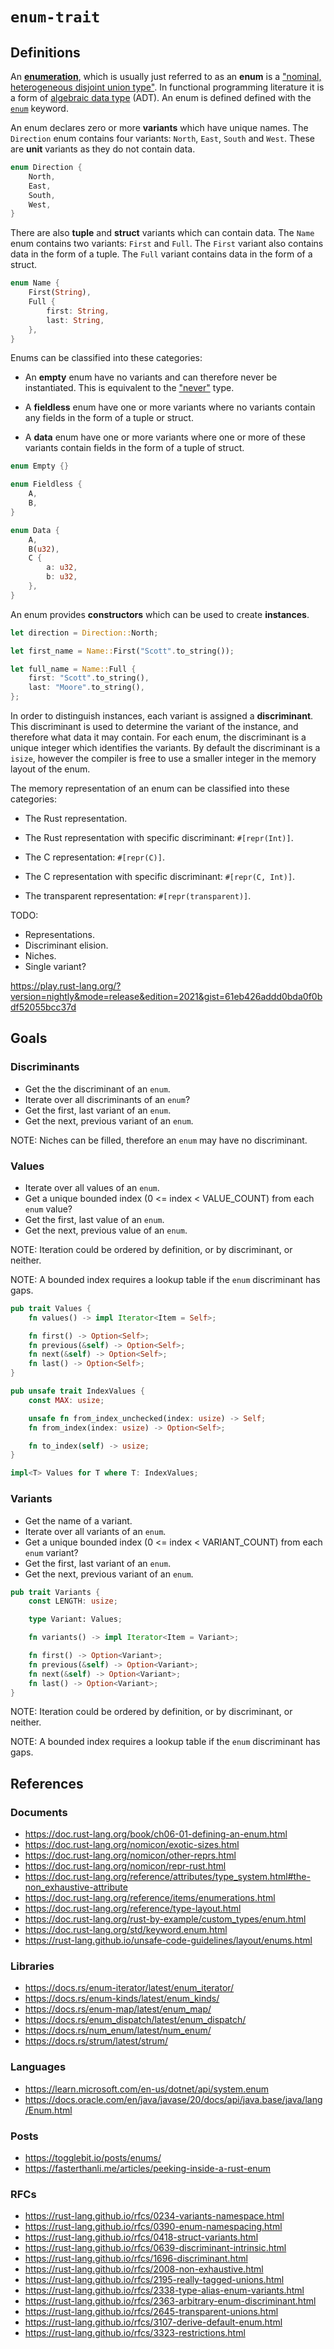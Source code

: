 # `enum-trait`

## Definitions

An [**enumeration**](https://doc.rust-lang.org/reference/items/enumerations.html), which is usually just referred to as an **enum** is a ["nominal, heterogeneous disjoint union type"](https://doc.rust-lang.org/reference/types/enum.html). In functional programming literature it is a form of [algebraic data type](https://en.wikipedia.org/wiki/Algebraic_data_type) (ADT). An enum is defined defined with the [`enum`](https://doc.rust-lang.org/std/keyword.enum.html) keyword.

An enum declares zero or more **variants** which have unique names. The `Direction` enum contains four variants: `North`, `East`, `South` and `West`. These are **unit** variants as they do not contain data.

```rust
enum Direction {
    North,
    East,
    South,
    West,
}
```

There are also **tuple** and **struct** variants which can contain data. The `Name` enum contains two variants: `First` and `Full`. The `First` variant also contains data in the form of a tuple. The `Full` variant contains data in the form of a struct.

```rust
enum Name {
    First(String),
    Full {
        first: String,
        last: String,
    },
}
```

Enums can be classified into these categories:

- An **empty** enum have no variants and can therefore never be instantiated. This is equivalent to the ["never"](https://doc.rust-lang.org/std/primitive.never.html) type.

- A **fieldless** enum have one or more variants where no variants contain any fields in the form of a tuple or struct.

- A **data** enum have one or more variants where one or more of these variants contain fields in the form of a tuple of struct.

```rust
enum Empty {}

enum Fieldless {
    A,
    B,
}

enum Data {
    A,
    B(u32),
    C {
        a: u32,
        b: u32,
    },
}
```

An enum provides **constructors** which can be used to create **instances**.

```rust
let direction = Direction::North;

let first_name = Name::First("Scott".to_string());

let full_name = Name::Full {
    first: "Scott".to_string(),
    last: "Moore".to_string(),
};
```

In order to distinguish instances, each variant is assigned a **discriminant**. This discriminant is used to determine the variant of the instance, and therefore what data it may contain. For each enum, the discriminant is a unique integer which identifies the variants. By default the discriminant is a `isize`, however the compiler is free to use a smaller integer in the memory layout of the enum.

The memory representation of an enum can be classified into these categories:

- The Rust representation.

- The Rust representation with specific discriminant: `#[repr(Int)]`.

- The C representation: `#[repr(C)]`.

- The C representation with specific discriminant: `#[repr(C, Int)]`.

- The transparent representation: `#[repr(transparent)]`.

TODO:

- Representations.
- Discriminant elision.
- Niches.
- Single variant?

https://play.rust-lang.org/?version=nightly&mode=release&edition=2021&gist=61eb426addd0bda0f0bdf52055bcc37d

## Goals

### Discriminants

- Get the the discriminant of an `enum`.
- Iterate over all discriminants of an `enum`?
- Get the first, last variant of an `enum`.
- Get the next, previous variant of an `enum`.

NOTE: Niches can be filled, therefore an `enum` may have no discriminant.

### Values

- Iterate over all values of an `enum`.
- Get a unique bounded index (0 <= index < VALUE_COUNT) from each `enum` value?
- Get the first, last value of an `enum`.
- Get the next, previous value of an `enum`.

NOTE: Iteration could be ordered by definition, or by discriminant, or neither.

NOTE: A bounded index requires a lookup table if the `enum` discriminant has gaps.

```rust
pub trait Values {
    fn values() -> impl Iterator<Item = Self>;

    fn first() -> Option<Self>;
    fn previous(&self) -> Option<Self>;
    fn next(&self) -> Option<Self>;
    fn last() -> Option<Self>;
}

pub unsafe trait IndexValues {
    const MAX: usize;

    unsafe fn from_index_unchecked(index: usize) -> Self;
    fn from_index(index: usize) -> Option<Self>;

    fn to_index(self) -> usize;
}

impl<T> Values for T where T: IndexValues;
```

### Variants

- Get the name of a variant.
- Iterate over all variants of an `enum`.
- Get a unique bounded index (0 <= index < VARIANT_COUNT) from each `enum` variant?
- Get the first, last variant of an `enum`.
- Get the next, previous variant of an `enum`.

```rust
pub trait Variants {
    const LENGTH: usize;

    type Variant: Values;

    fn variants() -> impl Iterator<Item = Variant>;

    fn first() -> Option<Variant>;
    fn previous(&self) -> Option<Variant>;
    fn next(&self) -> Option<Variant>;
    fn last() -> Option<Variant>;
}
```

NOTE: Iteration could be ordered by definition, or by discriminant, or neither.

NOTE: A bounded index requires a lookup table if the `enum` discriminant has gaps.

## References

### Documents

- https://doc.rust-lang.org/book/ch06-01-defining-an-enum.html
- https://doc.rust-lang.org/nomicon/exotic-sizes.html
- https://doc.rust-lang.org/nomicon/other-reprs.html
- https://doc.rust-lang.org/nomicon/repr-rust.html
- https://doc.rust-lang.org/reference/attributes/type_system.html#the-non_exhaustive-attribute
- https://doc.rust-lang.org/reference/items/enumerations.html
- https://doc.rust-lang.org/reference/type-layout.html
- https://doc.rust-lang.org/rust-by-example/custom_types/enum.html
- https://doc.rust-lang.org/std/keyword.enum.html
- https://rust-lang.github.io/unsafe-code-guidelines/layout/enums.html

### Libraries

- https://docs.rs/enum-iterator/latest/enum_iterator/
- https://docs.rs/enum-kinds/latest/enum_kinds/
- https://docs.rs/enum-map/latest/enum_map/
- https://docs.rs/enum_dispatch/latest/enum_dispatch/
- https://docs.rs/num_enum/latest/num_enum/
- https://docs.rs/strum/latest/strum/

### Languages

- https://learn.microsoft.com/en-us/dotnet/api/system.enum
- https://docs.oracle.com/en/java/javase/20/docs/api/java.base/java/lang/Enum.html

### Posts

- https://togglebit.io/posts/enums/
- https://fasterthanli.me/articles/peeking-inside-a-rust-enum

### RFCs

- https://rust-lang.github.io/rfcs/0234-variants-namespace.html
- https://rust-lang.github.io/rfcs/0390-enum-namespacing.html
- https://rust-lang.github.io/rfcs/0418-struct-variants.html
- https://rust-lang.github.io/rfcs/0639-discriminant-intrinsic.html
- https://rust-lang.github.io/rfcs/1696-discriminant.html
- https://rust-lang.github.io/rfcs/2008-non-exhaustive.html
- https://rust-lang.github.io/rfcs/2195-really-tagged-unions.html
- https://rust-lang.github.io/rfcs/2338-type-alias-enum-variants.html
- https://rust-lang.github.io/rfcs/2363-arbitrary-enum-discriminant.html
- https://rust-lang.github.io/rfcs/2645-transparent-unions.html
- https://rust-lang.github.io/rfcs/3107-derive-default-enum.html
- https://rust-lang.github.io/rfcs/3323-restrictions.html
